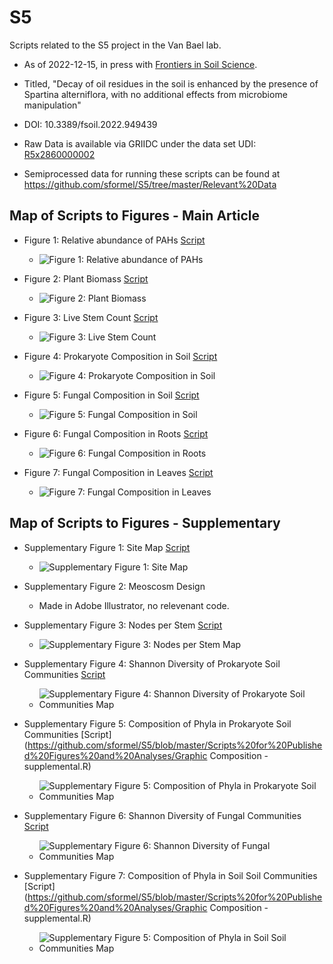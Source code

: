 # S5
Scripts related to the S5 project in the Van Bael lab.  

- As of 2022-12-15, in press with [Frontiers in Soil Science](https://www.frontiersin.org/journals/soil-science/articles).

- Titled, "Decay of oil residues in the soil is enhanced by the presence of Spartina alterniflora, with no additional effects from microbiome manipulation"

- DOI: 10.3389/fsoil.2022.949439 

- Raw Data is available via GRIIDC under the data set UDI:  [R5x2860000002](https://data.gulfresearchinitiative.org/data/R5.x286.000:0002)

- Semiprocessed data for running these scripts can be found at https://github.com/sformel/S5/tree/master/Relevant%20Data

## Map of Scripts to Figures - Main Article

- Figure 1: Relative abundance of PAHs [Script](https://github.com/sformel/S5/blob/master/Scripts%20for%20Published%20Figures%20and%20Analyses/S5_figure1_and_oil_analyses.R)
  - ![Figure 1: Relative abundance of PAHs](https://github.com/sformel/S5/blob/master/Scripts%20for%20Published%20Figures%20and%20Analyses/figures/thumbnail_versions/S5_figure1.png)
  
- Figure 2: Plant Biomass [Script](https://github.com/sformel/S5/blob/master/Scripts%20for%20Published%20Figures%20and%20Analyses/S5_figure2_plant_biomass.R)
  - ![Figure 2: Plant Biomass](https://github.com/sformel/S5/blob/master/Scripts%20for%20Published%20Figures%20and%20Analyses/figures/thumbnail_versions/S5_figure2.png) 
  
- Figure 3: Live Stem Count [Script](https://github.com/sformel/S5/blob/master/Scripts%20for%20Published%20Figures%20and%20Analyses/S5_figure3_stem_ct_and_other_traits.R)
  - ![Figure 3: Live Stem Count](https://github.com/sformel/S5/blob/master/Scripts%20for%20Published%20Figures%20and%20Analyses/figures/thumbnail_versions/S5_figure3.png) 
  
- Figure 4: Prokaryote Composition in Soil [Script](https://github.com/sformel/S5/blob/master/Scripts%20for%20Published%20Figures%20and%20Analyses/S5_figures_4_5_and_beta_div_analyses.R)
  - ![Figure 4: Prokaryote Composition in Soil](https://github.com/sformel/S5/blob/master/Scripts%20for%20Published%20Figures%20and%20Analyses/figures/thumbnail_versions/S5_figure4.png) 
  
- Figure 5: Fungal Composition in Soil [Script](https://github.com/sformel/S5/blob/master/Scripts%20for%20Published%20Figures%20and%20Analyses/S5_figures_4_5_and_beta_div_analyses.R)
  - ![Figure 5: Fungal Composition in Soil](https://github.com/sformel/S5/blob/master/Scripts%20for%20Published%20Figures%20and%20Analyses/figures/thumbnail_versions/S5_figure5.png) 
  
- Figure 6: Fungal Composition in Roots [Script](https://github.com/sformel/S5/blob/master/Scripts%20for%20Published%20Figures%20and%20Analyses/S5_figures_4_5_and_beta_div_analyses.R)
  - ![Figure 6: Fungal Composition in Roots](https://github.com/sformel/S5/blob/master/Scripts%20for%20Published%20Figures%20and%20Analyses/figures/thumbnail_versions/S5_figure6.png) 
  
- Figure 7: Fungal Composition in Leaves [Script](https://github.com/sformel/S5/blob/master/Scripts%20for%20Published%20Figures%20and%20Analyses/S5_figures_4_5_and_beta_div_analyses.R)
  - ![Figure 7: Fungal Composition in Leaves](https://github.com/sformel/S5/blob/master/Scripts%20for%20Published%20Figures%20and%20Analyses/figures/thumbnail_versions/S5_figure7.png)
  
## Map of Scripts to Figures - Supplementary

- Supplementary Figure 1: Site Map [Script](https://github.com/sformel/S5/blob/master/Scripts%20for%20Published%20Figures%20and%20Analyses/S5_supp_figure1.R)
  - ![Supplementary Figure 1: Site Map](https://github.com/sformel/S5/blob/master/Scripts%20for%20Published%20Figures%20and%20Analyses/figures/thumbnail_versions/S5_supp_fig1.png)
  
- Supplementary Figure 2: Meoscosm Design 
   - Made in Adobe Illustrator, no relevenant code.

- Supplementary Figure 3: Nodes per Stem [Script](https://github.com/sformel/S5/blob/master/Scripts%20for%20Published%20Figures%20and%20Analyses/S5_figure3_stem_ct_and_other_traits.R)
  - ![Supplementary Figure 3: Nodes per Stem Map](https://github.com/sformel/S5/blob/master/Scripts%20for%20Published%20Figures%20and%20Analyses/figures/thumbnail_versions/S5_supp_fig3.png)
  
- Supplementary Figure 4: Shannon Diversity of Prokaryote Soil Communities [Script](https://github.com/sformel/S5/blob/master/Scripts%20for%20Published%20Figures%20and%20Analyses/S5_alpha_div.R)
  - ![Supplementary Figure 4: Shannon Diversity of Prokaryote Soil Communities Map](https://github.com/sformel/S5/blob/master/Scripts%20for%20Published%20Figures%20and%20Analyses/figures/thumbnail_versions/S5_supp_fig4.png)
  
- Supplementary Figure 5: Composition of Phyla in Prokaryote Soil Communities [Script](https://github.com/sformel/S5/blob/master/Scripts%20for%20Published%20Figures%20and%20Analyses/Graphic Composition - supplemental.R)
  - ![Supplementary Figure 5: Composition of Phyla in Prokaryote Soil Communities Map](https://github.com/sformel/S5/blob/master/Scripts%20for%20Published%20Figures%20and%20Analyses/figures/thumbnail_versions/S5_prok_soil_composition_supp_no_legend.png)
  
- Supplementary Figure 6: Shannon Diversity of Fungal Communities [Script](https://github.com/sformel/S5/blob/master/Scripts%20for%20Published%20Figures%20and%20Analyses/S5_alpha_div.R)
  - ![Supplementary Figure 6: Shannon Diversity of Fungal Communities Map](https://github.com/sformel/S5/blob/master/Scripts%20for%20Published%20Figures%20and%20Analyses/figures/thumbnail_versions/S5_supp_fig6.png)
  
- Supplementary Figure 7: Composition of Phyla in Soil Soil Communities [Script](https://github.com/sformel/S5/blob/master/Scripts%20for%20Published%20Figures%20and%20Analyses/Graphic Composition - supplemental.R)
  - ![Supplementary Figure 5: Composition of Phyla in Soil Soil Communities Map](https://github.com/sformel/S5/blob/master/Scripts%20for%20Published%20Figures%20and%20Analyses/figures/thumbnail_versions/S5_fungal_soil_composition_supp.png)